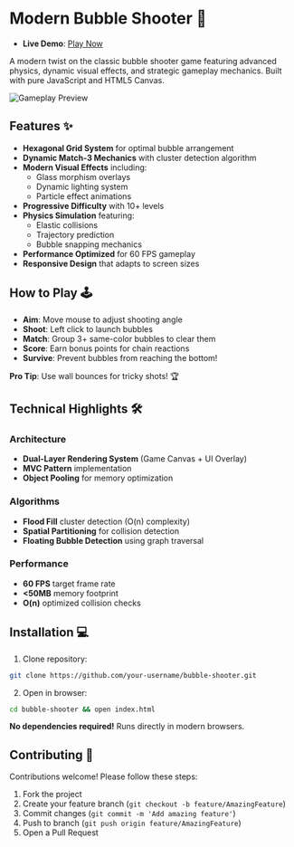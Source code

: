

# Modern Bubble Shooter 🎯

- **Live Demo**: [Play Now](https://modern-bubble-shooter-game.vercel.app/)

A modern twist on the classic bubble shooter game featuring advanced physics, dynamic visual effects, and strategic gameplay mechanics. Built with pure JavaScript and HTML5 Canvas.

![Gameplay Preview](https://github.com/user-attachments/assets/d8342344-99df-4519-88a0-6d8edc6e0eab)


## Features ✨

- **Hexagonal Grid System** for optimal bubble arrangement
- **Dynamic Match-3 Mechanics** with cluster detection algorithm
- **Modern Visual Effects** including:
  - Glass morphism overlays
  - Dynamic lighting system
  - Particle effect animations
- **Progressive Difficulty** with 10+ levels
- **Physics Simulation** featuring:
  - Elastic collisions
  - Trajectory prediction
  - Bubble snapping mechanics
- **Performance Optimized** for 60 FPS gameplay
- **Responsive Design** that adapts to screen sizes

## How to Play 🕹️

- **Aim**: Move mouse to adjust shooting angle
- **Shoot**: Left click to launch bubbles
- **Match**: Group 3+ same-color bubbles to clear them
- **Score**: Earn bonus points for chain reactions
- **Survive**: Prevent bubbles from reaching the bottom!

**Pro Tip**: Use wall bounces for tricky shots! 🏆

## Technical Highlights 🛠️

### Architecture
- **Dual-Layer Rendering System** (Game Canvas + UI Overlay)
- **MVC Pattern** implementation
- **Object Pooling** for memory optimization

### Algorithms
- **Flood Fill** cluster detection (O(n) complexity)
- **Spatial Partitioning** for collision detection
- **Floating Bubble Detection** using graph traversal

### Performance
- **60 FPS** target frame rate
- **<50MB** memory footprint
- **O(n)** optimized collision checks

## Installation 💻

1. Clone repository:
```bash
git clone https://github.com/your-username/bubble-shooter.git
```

2. Open in browser:
```bash
cd bubble-shooter && open index.html
```

**No dependencies required!** Runs directly in modern browsers.

## Contributing 🤝

Contributions welcome! Please follow these steps:
1. Fork the project
2. Create your feature branch (`git checkout -b feature/AmazingFeature`)
3. Commit changes (`git commit -m 'Add amazing feature'`)
4. Push to branch (`git push origin feature/AmazingFeature`)
5. Open a Pull Request

